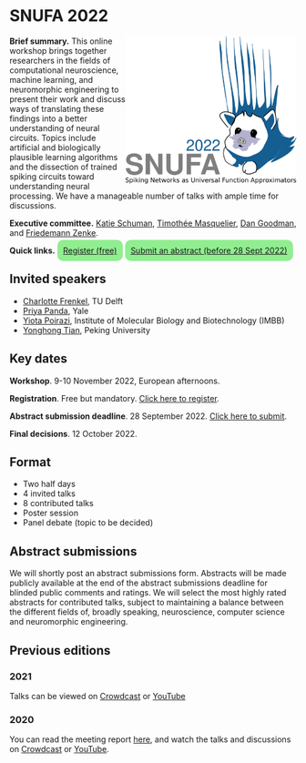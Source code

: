 # SNUFA 2022

<img align="right" width="300" src="/images/snufa2022_logo.png">

**Brief summary.** This online workshop brings together researchers in the fields of computational neuroscience, machine learning, and neuromorphic engineering to present their work and discuss ways of translating these findings into a better understanding of neural circuits. Topics include artificial and biologically plausible learning algorithms and the dissection of trained spiking circuits toward understanding neural processing. We have a manageable number of talks with ample time for discussions.

**Executive committee.** [Katie Schuman](https://catherineschuman.com/), [Timothée Masquelier](https://cerco.cnrs.fr/pagesp/tim/), [Dan Goodman](https://neural-reckoning.org), and [Friedemann Zenke](https://zenkelab.org/).

**Quick links.** <span style="background: lightgreen; border-radius: 10px; padding: 10px;"><a href="https://www.eventbrite.co.uk/e/snufa-workshop-2022-tickets-387490864607">Register (free)</a></span> <span style="background: lightgreen; border-radius: 10px; padding: 10px;"><a href="https://forms.office.com/r/izX1Wimhy6">Submit an abstract (before 28 Sept 2022)</a></span>


## Invited speakers

* [Charlotte Frenkel](https://chfrenkel.github.io/), TU Delft
* [Priya Panda](https://intelligentcomputinglab.yale.edu/), Yale
* [Yiota Poirazi](http://dendrites.gr/), Institute of Molecular Biology and Biotechnology (IMBB)
* [Yonghong Tian](https://www.pkuml.org/), Peking University


## Key dates

**Workshop**. 9-10 November 2022, European afternoons.

**Registration**. Free but mandatory. [Click here to register](https://www.eventbrite.co.uk/e/snufa-workshop-2022-tickets-387490864607).

**Abstract submission deadline**. 28 September 2022. [Click here to submit](https://forms.office.com/r/izX1Wimhy6).

**Final decisions**. 12 October 2022.

## Format

* Two half days
* 4 invited talks
* 8 contributed talks
* Poster session
* Panel debate (topic to be decided)

## Abstract submissions

We will shortly post an abstract submissions form. Abstracts will be made publicly available at the end of the abstract submissions deadline for blinded public comments and ratings. We will select the most highly rated abstracts for contributed talks, subject to maintaining a balance between the different fields of, broadly speaking, neuroscience, computer science and neuromorphic engineering.

## Previous editions

### 2021

Talks can be viewed on [Crowdcast](https://www.crowdcast.io/e/snufa-2021) or [YouTube](https://www.youtube.com/playlist?list=PL09WqqDbQWHEqm1_3a620tKUKnC6FgBrG)

### 2020

You can read the meeting report [here](https://www.sciencedirect.com/science/article/abs/pii/S089662732100009X), and watch the talks and discussions on [Crowdcast](/2020) or [YouTube](https://www.youtube.com/playlist?list=PL09WqqDbQWHFvM9DFYkM_GfnrVnIdLRhy).
